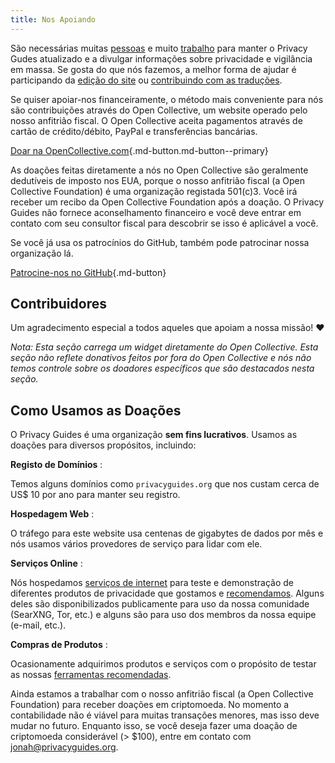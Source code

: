 ```yaml
---
title: Nos Apoiando
---
```


<!-- markdownlint-disable MD036 -->
São necessárias muitas [pessoas](https://github.com/privacyguides/privacyguides.org/graphs/contributors) e muito [trabalho](https://github.com/privacyguides/privacyguides.org/pulse/monthly) para manter o Privacy Gudes atualizado e a divulgar informações sobre privacidade e vigilância em massa. Se gosta do que nós fazemos, a melhor forma de ajudar é participando da [edição do site](https://github.com/privacyguides/privacyguides.org) ou [contribuindo com as traduções](https://crowdin.com/project/privacyguides).

Se quiser apoiar-nos financeiramente, o método mais conveniente para nós são contribuições através do Open Collective, um website operado pelo nosso anfitrião fiscal. O Open Collective aceita pagamentos através de cartão de crédito/débito, PayPal e transferências bancárias.

[Doar na OpenCollective.com](https://opencollective.com/privacyguides/donate ""){.md-button.md-button--primary}

As doações feitas diretamente a nós no Open Collective são geralmente dedutíveis de imposto nos EUA, porque o nosso anfitrião fiscal (a Open Collective Foundation) é uma organização registada 501(c)3. Você irá receber um recibo da Open Collective Foundation após a doação. O Privacy Guides não fornece aconselhamento financeiro e você deve entrar em contato com seu consultor fiscal para descobrir se isso é aplicável a você.

Se você já usa os patrocínios do GitHub, também pode patrocinar nossa organização lá.

[Patrocine-nos no GitHub](https://github.com/sponsors/privacyguides ""){.md-button}

## Contribuidores

Um agradecimento especial a todos aqueles que apoiam a nossa missão! :heart:

*Nota: Esta seção carrega um widget diretamente do Open Collective. Esta seção não reflete donativos feitos por fora do Open Collective e nós não temos controle sobre os doadores específicos que são destacados nesta seção.*

<script src="https://opencollective.com/privacyguides/banner.js"></script>

## Como Usamos as Doações

O Privacy Guides é uma organização **sem fins lucrativos**. Usamos as doações para diversos propósitos, incluindo:

**Registo de Domínios**
:

Temos alguns domínios como `privacyguides.org` que nos custam cerca de US$ 10 por ano para manter seu registro.

**Hospedagem Web**
:

O tráfego para este website usa centenas de gigabytes de dados por mês e nós usamos vários provedores de serviço para lidar com ele.

**Serviços Online**
:

Nós hospedamos [serviços de internet](https://privacyguides.net) para teste e demonstração de diferentes produtos de privacidade que gostamos e [recomendamos](../tools.md). Alguns deles são disponibilizados publicamente para uso da nossa comunidade (SearXNG, Tor, etc.) e alguns são para uso dos membros da nossa equipe (e-mail, etc.).

**Compras de Produtos**
:

Ocasionamente adquirimos produtos e serviços com o propósito de testar as nossas [ferramentas recomendadas](../tools.md).

Ainda estamos a trabalhar com o nosso anfitrião fiscal (a Open Collective Foundation) para receber doações em criptomoeda. No momento a contabilidade não é viável para muitas transações menores, mas isso deve mudar no futuro. Enquanto isso, se você deseja fazer uma doação de criptomoeda considerável (> $100), entre em contato com [jonah@privacyguides.org](mailto:jonah@privacyguides.org).
